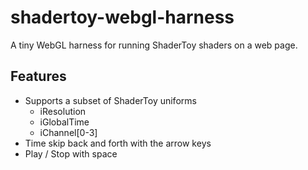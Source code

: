 # shadertoy-webgl-harness
A tiny WebGL harness for running ShaderToy shaders on a web page.


## Features
 * Supports a subset of ShaderToy uniforms
   * iResolution
   * iGlobalTime
   * iChannel[0-3]
 * Time skip back and forth with the arrow keys
 * Play / Stop with space

